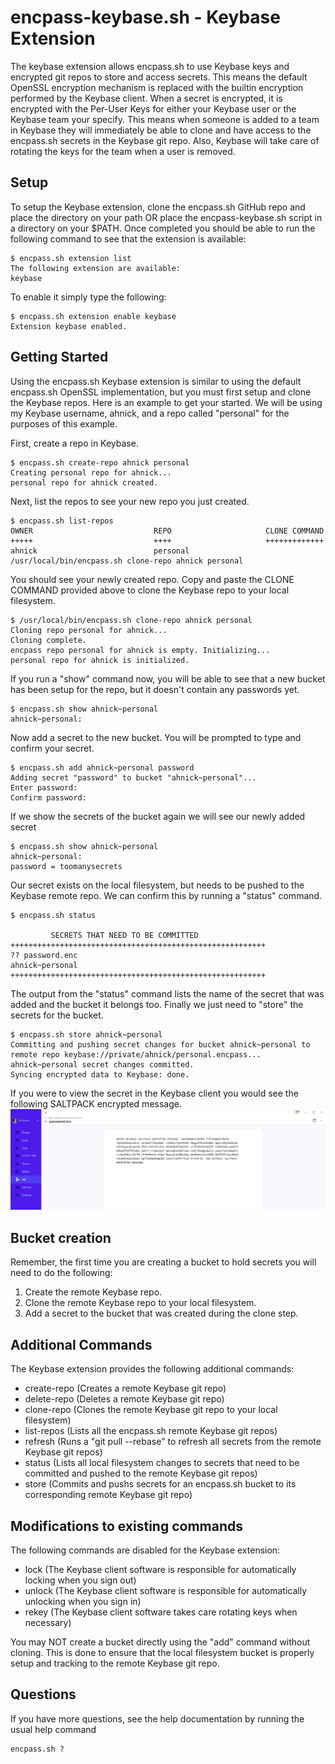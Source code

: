 # encpass-keybase.sh - Keybase Extension

The keybase extension allows encpass.sh to use Keybase keys and encrypted git repos to store and access secrets.  This means the default OpenSSL encryption mechanism is replaced with the builtin encryption performed by the Keybase client.  When a secret is encrypted, it is encrypted with the Per-User Keys for either your Keybase user or the Keybase team your specify.  This means when someone is added to a team in Keybase they will immediately be able to clone and have access to the encpass.sh secrets in the Keybase git repo.  Also, Keybase will take care of rotating the keys for the team when a user is removed.

## Setup
To setup the Keybase extension, clone the encpass.sh GitHub repo and place the directory on your path OR place the encpass-keybase.sh script in a directory on your $PATH.  Once completed you should be able to run the following command to see that the extension is available:

```
$ encpass.sh extension list
The following extension are available:
keybase
```

To enable it simply type the following:
```
$ encpass.sh extension enable keybase
Extension keybase enabled.
```

## Getting Started
Using the encpass.sh Keybase extension is similar to using the default encpass.sh OpenSSL implementation, but you must first setup and clone the Keybase repos.  Here is an example to get your started.  We will be using my Keybase username, ahnick, and a repo called "personal" for the purposes of this example.

First, create a repo in Keybase.
```
$ encpass.sh create-repo ahnick personal
Creating personal repo for ahnick...
personal repo for ahnick created.
```

Next, list the repos to see your new repo you just created.
```
$ encpass.sh list-repos
OWNER                           REPO                     CLONE COMMAND           
+++++                           ++++                     +++++++++++++           
ahnick                          personal                 /usr/local/bin/encpass.sh clone-repo ahnick personal 
```

You should see your newly created repo.  Copy and paste the CLONE COMMAND provided above to clone the Keybase repo to your local filesystem.
```
$ /usr/local/bin/encpass.sh clone-repo ahnick personal
Cloning repo personal for ahnick...
Cloning complete.
encpass repo personal for ahnick is empty. Initializing...
personal repo for ahnick is initialized.
```

If you run a "show" command now, you will be able to see that a new bucket has been setup for the repo, but it doesn't contain any passwords yet.
```
$ encpass.sh show ahnick~personal
ahnick~personal:

```

Now add a secret to the new bucket.  You will be prompted to type and confirm your secret.
```
$ encpass.sh add ahnick~personal password
Adding secret "password" to bucket "ahnick~personal"...
Enter password:
Confirm password:
```

If we show the secrets of the bucket again we will see our newly added secret
```
$ encpass.sh show ahnick~personal 
ahnick~personal:
password = toomanysecrets
```

Our secret exists on the local filesystem, but needs to be pushed to the Keybase remote repo.  We can confirm this by running a "status" command.
```
$ encpass.sh status

         SECRETS THAT NEED TO BE COMMITTED          
+++++++++++++++++++++++++++++++++++++++++++++++++++++++++
?? password.enc
ahnick~personal
+++++++++++++++++++++++++++++++++++++++++++++++++++++++++

```

The output from the "status" command lists the name of the secret that was added and the bucket it belongs too.  Finally we just need to "store" the secrets for the bucket.
```
$ encpass.sh store ahnick~personal 
Committing and pushing secret changes for bucket ahnick~personal to remote repo keybase://private/ahnick/personal.encpass...
ahnick~personal secret changes committed.
Syncing encrypted data to Keybase: done.
```

If you were to view the secret in the Keybase client you would see the following SALTPACK encrypted message.
![encrypted saltpack password](keybase_pushed_secret.png)

## Bucket creation
Remember, the first time you are creating a bucket to hold secrets you will need to do the following:
1. Create the remote Keybase repo.
2. Clone the remote Keybase repo to your local filesystem.
3. Add a secret to the bucket that was created during the clone step.

## Additional Commands
The Keybase extension provides the following additional commands:
* create-repo (Creates a remote Keybase git repo)
* delete-repo (Deletes a remote Keybase git repo)
* clone-repo (Clones the remote Keybase git repo to your local filesystem)
* list-repos (Lists all the encpass.sh remote Keybase git repos)
* refresh (Runs a "git pull --rebase" to refresh all secrets from the remote Keybase git repos)
* status (Lists all local filesystem changes to secrets that need to be committed and pushed to the remote Keybase git repos)
* store (Commits and pushs secrets for an encpass.sh bucket to its corresponding remote Keybase git repo)

## Modifications to existing commands
The following commands are disabled for the Keybase extension:
* lock (The Keybase client software is responsible for automatically locking when you sign out)
* unlock (The Keybase client software is responsible for automatically unlocking when you sign in)
* rekey (The Keybase client software takes care rotating keys when necessary)

You may NOT create a bucket directly using the "add" command without cloning.  This is done to ensure that the local filesystem bucket is properly setup and tracking to the remote Keybase git repo.

## Questions
If you have more questions, see the help documentation by running the usual help command
```
encpass.sh ?
```
